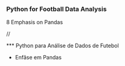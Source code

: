 ### Python for Football Data Analysis

8 Emphasis on Pandas

// 

*** Python para Análise de Dados de Futebol

* Enfâse em Pandas
